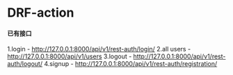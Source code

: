 # DRF-action

#### 已有接口
1.login - http://127.0.0.1:8000/api/v1/rest-auth/login/
2.all users - http://127.0.0.1:8000/api/v1/users
3.logout - http://127.0.0.1:8000/api/v1/rest-auth/logout/
4.signup - http://127.0.0.1:8000/api/v1/rest-auth/registration/
